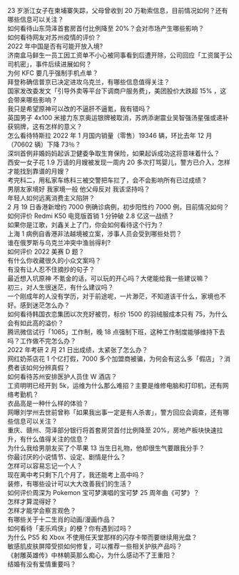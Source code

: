 23 岁浙江女子在柬埔寨失踪，父母曾收到 20 万勒索信息，目前情况如何？还有哪些信息可以关注？  
如何看待山东菏泽首套房首付比例降至 20%？会对市场产生哪些影响？  
如何看待网友对苏州疫情的评价？  
2022 年中国是否有可能开放入境?  
济南盒马鲜生一员工因工资单不小心被同事看到后遭开除，公司回应「工资属于公司机密」，事件后续进展如何？  
为何 KFC 要几乎强制手机点单？  
拜登称确信普京已决定进攻乌克兰，有哪些信息值得关注？  
国家发改委发文「引导外卖等平台下调商户服务费」，美团股价大跌超  15% ，这会带来哪些影响？  
我只是希望原神可以改的不逼肝不逼氪，我有错吗？  
英国男子 4x100 米接力东京奥运银牌被取消，苏炳添谢震业吴智强汤星强或递补获铜牌，这有怎样的意义？  
怎么看待特斯拉 2022 年 1 月国内销量（零售）19346 辆，环比去年 12 月（70602 辆）下降 73％？  
深圳首例非婚妈妈起诉卫健委争取生育保险，如果起诉成功这将意味着什么？  
西安一女子花 1.9 万请的月嫂被发现一周内 20 多次打骂婴儿，警方已介入，怎样才能找到靠谱的月嫂？  
考完科二，用私家车练科三被交警把车拦了，会不会影响所有已过成绩？  
男朋友家境好 我家境一般 他父母反对 我该坚持吗？  
年轻人如何远离消费主义陷阱？  
2 月 19 日香港新增约 7000 例确诊病例，初步阳性约 7000 例，目前情况如何？  
如何评价 Redmi K50 电竞版首销 1 分钟破 2.8 亿这一战绩？  
如果你是江歌，刘鑫关上了门，你会如何看待这个行为？  
上海 1 病例自香港非法越境被立案，涉事人员会受到哪些处罚？  
谁在俄罗斯与乌克兰冲突中渔翁得利?  
如何评价 2022 美赛 D 题？  
有什么你收藏很久的小众文案吗？  
有没有让人忍不住摘抄的句子？  
最近想入坑原神 不氪金的话，可以玩的开心吗？大佬能给我一些建议嘛？  
初三，对人生很迷茫，有什么建议吗？  
一个刚成年的人没有学历，对于前途呢，一片渺茫，不知道该干什么，家境也不好。感到迷茫怎么办？  
如何看待韩国衣恋集团以次充好被罚，标价 1500 的羽绒服成本只有 75，为什么会有如此高的溢价？  
腾讯微信试行「1065」工作制，晚 18 点强制下班，这种工作制度能够维持下去吗？工作做不完怎么办？  
2022 年考研 2 月 21 日出成绩，太紧张了怎么办？  
网红奶茶店花 1 个亿打假，7000 多个加盟商被骗，为何会有这么多「假店」？消费者该如何分辨真假？  
如何看待苏州安排医护人员住 W 酒店？  
工资明明已经开到 5k，运维为什么那么难招？主要是维修电脑和打印机，还有网络考勤机？  
衣品高是一种什么样的体验？  
网曝刘学州去世前曾称「如果我出事一定是有人杀害」，警方回应会调查，还有哪些信息可以关注？  
重庆、赣州、菏泽部分银行将首套房贷首付比例降至 20%，房地产板块快速拉升，有什么值得关注的信息？  
为什么我给男朋友买了个苹果 13 当生日礼物，他却很生气要跟我分手？  
你最讨厌的小说情节、设定、剧情是什么？  
怎样可以容易忘记一个人？  
现在离中考只剩下几个月了，我还能考上高中吗？  
装修，有哪些设计可以大大改善我们的生活？  
如何评价周深为 Pokemon 宝可梦演唱的宝可梦 25 周年曲《可梦》？  
怎样才算混得好？  
怎样才能学会察言观色？  
有哪些关于十二生肖的动画/漫画作品？  
如何看待「麦乐鸡侠」的梗？你有遇到过吗？  
为什么 PS5 和 Xbox 不使用任天堂那样的闪存卡带而要继续用光盘？  
敏感肌皮肤屏障受损如何修复，可以推荐一些相关护肤产品吗？  
《射雕英雄传》中林朝英那么痴心，为什么感动不了王重阳？  
结婚有没有爱情重要吗？  
